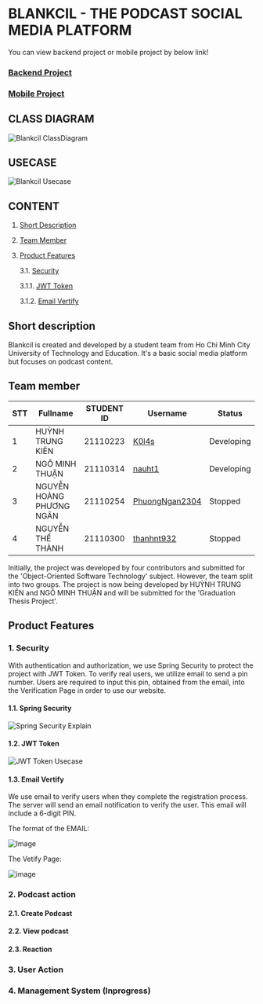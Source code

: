 # BLANKCIL - THE PODCAST SOCIAL MEDIA PLATFORM
You can view backend project or mobile project by below link!
### [Backend Project](https://github.com/K0l4s/blankcilapi)
### [Mobile Project](https://github.com/K0l4s/blankcil_android)
## CLASS DIAGRAM
![Blankcil ClassDiagram](https://github.com/user-attachments/assets/5b0463d9-4af8-4bda-ac4c-b4192b9b4135)

## USECASE
![Blankcil Usecase](https://github.com/user-attachments/assets/77202299-a82b-44d7-a8cd-1cf646186729)

## CONTENT
1. [Short Description](#description)
2. [Team Member](#teammember)
3. [Product Features](#productfeatures)

   3.1. [Security](#springsecu)
   
     3.1.1. [JWT Token](#jwt)
   
     3.1.2. [Email Vertify](#emailauth)
   
   
## Short description <a name="description"></a>
Blankcil is created and developed by a student team from Ho Chi Minh City University of Technology and Education. It's a basic social media platform but focuses on podcast content.
## Team member <a name="teammember"></a>
| STT | Fullname                | STUDENT ID | Username        | Status   |
|-----|--------------------------|-----------------|-----------------|--------------|
| 1   | HUỲNH TRUNG KIÊN         | 21110223        | [K0l4s](https://github.com/K0l4s)          | Developing   |
| 2   | NGÔ MINH THUẬN           | 21110314        | [nauht1](https://github.com/nauht1)          | Developing   |
| 3   | NGUYỄN HOÀNG PHƯƠNG NGÂN | 21110254        | [PhuongNgan2304](https://github.com/nauht1)  | Stopped      |
| 4   | NGUYỄN THẾ THÀNH         | 21110300        | [thanhnt932](https://github.com/thanhnt932)      | Stopped      |

Initially, the project was developed by four contributors and submitted for the 'Object-Oriented Software Technology' subject. However, the team split into two groups. The project is now being developed by HUỲNH TRUNG KIÊN and NGÔ MINH THUẬN and will be submitted for the 'Graduation Thesis Project'.
## Product Features <a name="productfeatures"></a>
### 1. Security <a name="authen"></a>
With authentication and authorization, we use Spring Security to protect the project with JWT Token. To verify real users, we utilize email to send a pin number. Users are required to input this pin, obtained from the email, into the Verification Page in order to use our website.
#### 1.1. Spring Security <a name="springsecu"></a>
![Spring Security Explain](https://i0.wp.com/s3.ap-southeast-1.amazonaws.com/techover.storage/wp-content/uploads/2023/01/02215334/Bie%CC%82%CC%89u-do%CC%82%CC%80-kho%CC%82ng-co%CC%81-tie%CC%82u-de%CC%82%CC%80.drawio-4.png?resize=764%2C358&ssl=1)
#### 1.2. JWT Token <a name="jwt"></a>
![JWT Token Usecase](https://www.vaadata.com/blog/wp-content/uploads/2016/12/JWT_tokens_EN.png)
#### 1.3. Email Vertify <a name="emailauth"></a>
We use email to verify users when they complete the registration process. The server will send an email notification to verify the user. This email will include a 6-digit PIN.

The format of the EMAIL:

![Image](https://github.com/K0l4s/blankcilUI/assets/87256083/e60b70f1-d418-48d5-b7ca-05fbb80f5324)

The Vetify Page:

![image](https://github.com/K0l4s/blankcilUI/assets/87256083/df94dbc2-6146-4494-9079-8d444e2d2b5e)

### 2. Podcast action <a name="podcastact"></a>

#### 2.1. Create Podcast <a name="createpod"></a>

#### 2.2. View podcast <a name="viewpod"></a>

#### 2.3. Reaction <a name="react"></a>

### 3. User Action <a name="uacti"></a>

### 4. Management System (Inprogress) <a name="management"></a>
